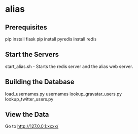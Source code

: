 alias
=====


Prerequisites
-------------
pip install flask
pip install pyredis
install redis

Start the Servers
-----------------
start_alias.sh - Starts the redis server and the alias web server.


Building the Database
---------------------
load_usernames.py usernames
lookup_gravatar_users.py
lookup_twitter_users.py


View the Data
-------------
Go to http://127.0.0.1:xxxx/
